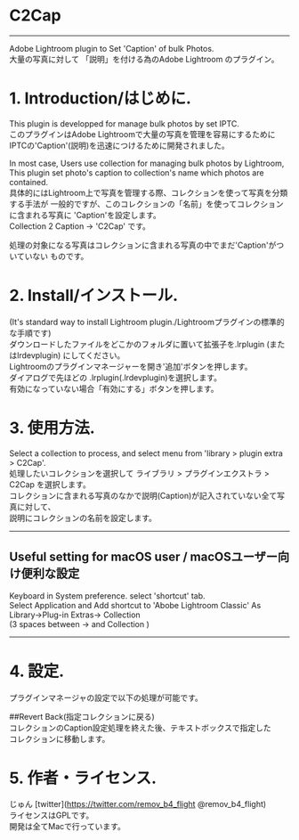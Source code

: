 # C2Cap
***

Adobe Lightroom plugin to Set 'Caption' of bulk Photos.  
大量の写真に対して 「説明」を付ける為のAdobe Lightroom のプラグイン。  

# 1. Introduction/はじめに.  
This plugin is developped for manage bulk photos by set IPTC.  
このプラグインはAdobe Lightroomで大量の写真を管理を容易にするために
IPTCの'Caption'(説明)を迅速につけるために開発されました。

In most case, Users use collection for managing bulk photos by Lightroom,
This plugin set photo's caption to collection's name which photos are contained.   
具体的にはLightroom上で写真を管理する際、コレクションを使って写真を分類する手法が
一般的ですが、このコレクションの「名前」を使ってコレクションに含まれる写真に
'Caption'を設定します。  
Collection 2 Caption -> 'C2Cap' です。

処理の対象になる写真はコレクションに含まれる写真の中でまだ'Caption'がついていない
ものです。

# 2. Install/インストール.  
(It's standard way to install Lightroom plugin./Lightroomプラグインの標準的な手順です)  
ダウンロードしたファイルをどこかのフォルダに置いて拡張子を.lrplugin (またはlrdevplugin)
にしてください。  
Lightroomのプラグインマネージャーを開き'追加'ボタンを押します。  
ダイアログで先ほどの .lrplugin(.lrdevplugin)を選択します。  
有効になっていない場合「有効にする」ボタンを押します。

# 3. 使用方法.  
Select a collection to process, and select menu from 'library > plugin extra > C2Cap'.  
処理したいコレクションを選択して ライブラリ > プラグインエクストラ > C2Cap を選択します。  
コレクションに含まれる写真のなかで説明(Caption)が記入されていない全て写真に対して、  
説明にコレクションの名前を設定します。
***
## Useful setting for macOS user / macOSユーザー向け便利な設定  
Keyboard in System preference. select 'shortcut' tab.  
Select Application and Add shortcut to 'Abobe Lightroom Classic' As  
Library->Plug-in Extras->   Collection  
(3 spaces between -> and Collection )  
***
# 4. 設定. 
プラグインマネージャの設定で以下の処理が可能です。

##Revert Back(指定コレクションに戻る)  
コレクションのCaption設定処理を終えた後、テキストボックスで指定した  
コレクションに移動します。  

# 5. 作者・ライセンス.  
じゅん [twitter](https://twitter.com/remov_b4_flight @remov_b4_flight)  
ライセンスはGPLです。  
開発は全てMacで行っています。  
